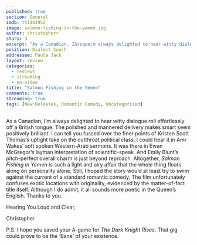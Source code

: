 ```yaml
---
published: true
section: General
imdb: tt1441952
image: salmon-fishing-in-the-yemen.jpg
author: christopherr
stars: 3
excerpt: "As a Canadian, I&rsquo;m always delighted to hear witty dialogue roll effortlessly off a British tongue. The polished and mannered delivery makes smart seem positively brilliant. I can tell you fussed over the finer points of Kristen Scott Thomas&rsquo;s uptight take on the cutthroat political class. I could hear it in Amr Wakes&rsquo; soft spoken Western-Arab sermons. It was there in Ewan McGregor&rsquo;s layman interpretation of scientific-speak. And Emily Blunt&rsquo;s pitch-perfect overall charm is just beyond reproach." 
position: Dialect Coach
addressee: Paula Jack
layout: review
categories:
  - reviews
  - streaming
  - on-video
title: "Salmon Fishing in the Yemen"
comments: true
streaming: true
tags: [New Releases, Romantic Comedy, Uncategorized]
---
```

<p>As a Canadian, I&rsquo;m always delighted to hear witty dialogue roll effortlessly off a British tongue. The polished and mannered delivery makes smart seem positively brilliant. I can tell you fussed over the finer points of Kristen Scott Thomas&rsquo;s uptight take on the cutthroat political class. I could hear it in Amr Wakes&rsquo; soft spoken Western-Arab sermons. It was there in Ewan McGregor&rsquo;s layman interpretation of scientific-speak. And Emily Blunt&rsquo;s pitch-perfect overall charm is just beyond reproach. Altogether, <em>Salmon Fishing in Yemen</em> is such a light and airy affair that the whole thing floats along on personality alone. Still, I hoped the story would at least try to swim against the current of a standard romantic comedy. The film unfortunately confuses exotic locations with originality, evidenced by the matter-of-fact title itself. Although I do admit, it all sounds more poetic in the Queen&rsquo;s English. Thanks to you.</p>
<p>Hearing You Loud and Clear,</p>
<p>Christopher</p>
<p>P.S. I hope you saved your A-game for <em>The Dark Knight Rises</em>. That gig could prove to be the &lsquo;Bane&rsquo; of your existence.</p>

